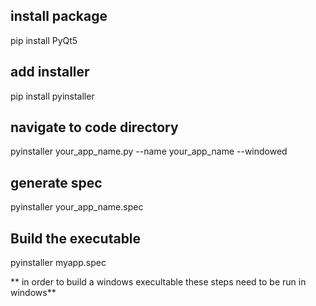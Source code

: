 ## install package 
pip install PyQt5
## add installer
pip install pyinstaller
## navigate to code directory
pyinstaller your_app_name.py --name your_app_name --windowed
## generate spec
pyinstaller your_app_name.spec
## Build the executable
pyinstaller myapp.spec



** in order to build a windows execultable these steps need to be run in windows**